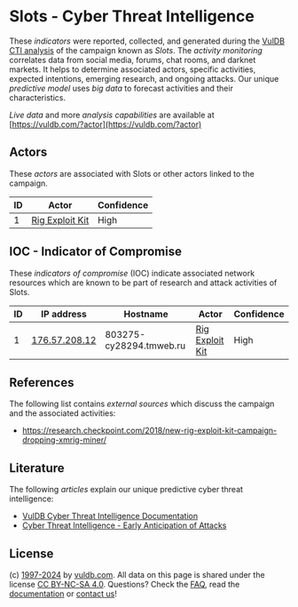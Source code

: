 # Slots - Cyber Threat Intelligence

These _indicators_ were reported, collected, and generated during the [VulDB CTI analysis](https://vuldb.com/?kb.cti) of the campaign known as _Slots_. The _activity monitoring_ correlates data from social media, forums, chat rooms, and darknet markets. It helps to determine associated actors, specific activities, expected intentions, emerging research, and ongoing attacks. Our unique _predictive model_ uses _big data_ to forecast activities and their characteristics.

_Live data_ and more _analysis capabilities_ are available at [https://vuldb.com/?actor](https://vuldb.com/?actor)

## Actors

These _actors_ are associated with Slots or other actors linked to the campaign.

ID | Actor | Confidence
-- | ----- | ----------
1 | [Rig Exploit Kit](https://vuldb.com/?actor.rig_exploit_kit) | High

## IOC - Indicator of Compromise

These _indicators of compromise_ (IOC) indicate associated network resources which are known to be part of research and attack activities of Slots.

ID | IP address | Hostname | Actor | Confidence
-- | ---------- | -------- | ----- | ----------
1 | [176.57.208.12](https://vuldb.com/?ip.176.57.208.12) | 803275-cy28294.tmweb.ru | [Rig Exploit Kit](https://vuldb.com/?actor.rig_exploit_kit) | High

## References

The following list contains _external sources_ which discuss the campaign and the associated activities:

* https://research.checkpoint.com/2018/new-rig-exploit-kit-campaign-dropping-xmrig-miner/

## Literature

The following _articles_ explain our unique predictive cyber threat intelligence:

* [VulDB Cyber Threat Intelligence Documentation](https://vuldb.com/?kb.cti)
* [Cyber Threat Intelligence - Early Anticipation of Attacks](https://www.scip.ch/en/?labs.20201022)

## License

(c) [1997-2024](https://vuldb.com/?kb.changelog) by [vuldb.com](https://vuldb.com/?kb.about). All data on this page is shared under the license [CC BY-NC-SA 4.0](https://creativecommons.org/licenses/by-nc-sa/4.0/). Questions? Check the [FAQ](https://vuldb.com/?kb.faq), read the [documentation](https://vuldb.com/?kb) or [contact us](https://vuldb.com/?contact)!
